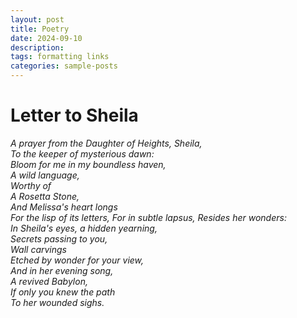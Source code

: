 ```yaml
---
layout: post
title: Poetry
date: 2024-09-10
description: 
tags: formatting links
categories: sample-posts
---
```


# **Letter to Sheila**

*A prayer from the Daughter of Heights, Sheila,  
To the keeper of mysterious dawn:*  
*Bloom for me in my boundless haven,  
A wild language,  
Worthy of  
A Rosetta Stone,*  
*And Melissa's heart longs  
For the lisp of its letters,*
*For in subtle lapsus,
Resides her wonders:*  
*In Sheila's eyes, a hidden yearning,  
Secrets passing to you,  
Wall carvings  
Etched by wonder for your view,*  
*And in her evening song,  
A revived Babylon,  
If only you knew the path  
To her wounded sighs.*
